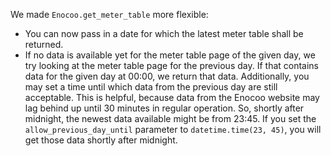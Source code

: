 We made `Enocoo.get_meter_table` more flexible:

-   You can now pass in a date for which the latest meter table shall be returned.
-   If no data is available yet for the meter table page of the given day, we try looking at the meter table page for the previous day.
    If that contains data for the given day at 00:00, we return that data.
    Additionally, you may set a time until which data from the previous day are still acceptable.
    This is helpful, because data from the Enocoo website may lag behind up until 30 minutes in regular operation.
    So, shortly after midnight, the newest data available might be from 23:45.
    If you set the `allow_previous_day_until` parameter to `datetime.time(23, 45)`, you will get those data shortly after midnight.
